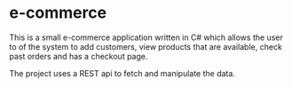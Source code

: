 # e-commerce

This is a small e-commerce application written in C# which allows the user to of the system to add customers, view products that are available, check past orders and has a checkout page.

The project uses a REST api to fetch and manipulate the data.
